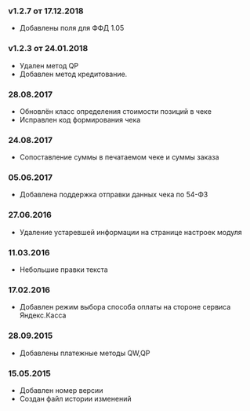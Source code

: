 ### v1.2.7 от 17.12.2018
* Добавлены поля для ФФД 1.05

### v1.2.3 от 24.01.2018
* Удален метод QP 
* Добавлен метод кредитование.

### 28.08.2017
* Обновлён класс определения стоимости позиций в чеке
* Исправлен код формирования чека

### 24.08.2017
* Сопоставление суммы в печатаемом чеке и суммы заказа

### 05.06.2017
* Добавлена поддержка отправки данных чека по 54-ФЗ

### 27.06.2016
* Удаление устаревшей информации на странице настроек модуля

### 11.03.2016
* Небольшие правки текста

### 17.02.2016
* Добавлен режим выбора способа оплаты на стороне сервиса Яндекс.Касса

### 28.09.2015
* Добавлены платежные методы QW,QP

### 15.05.2015
* Добавлен номер версии
* Создан файл истории изменений
